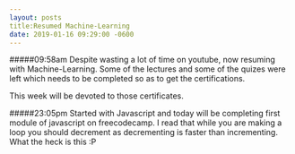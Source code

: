 ```yaml
---
layout: posts
title:Resumed Machine-Learning
date: 2019-01-16 09:29:00 -0600
---
```


#####09:58am
Despite wasting a lot of time on youtube, now resuming with Machine-Learning. Some of the lectures and some of the quizes were left which needs to be completed so as to get the certifications.

This week will be devoted to those certificates. 

#####23:05pm
Started with Javascript and today will be completing first module of javascript on freecodecamp.
I read that while you are making a loop you should decrement as decrementing is faster than incrementing. What the heck is this :P
